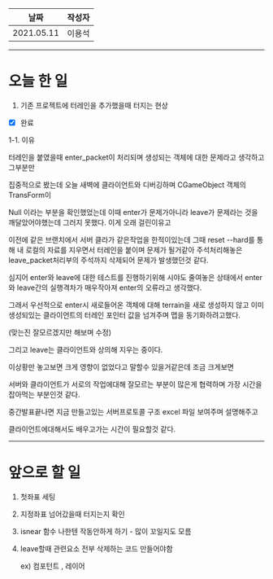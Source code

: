 |    날짜    | 작성자 |
| :--------: | :----: |
| 2021.05.11 | 이용석 |

--------

# 오늘 한 일

1.  기존 프로젝트에 터레인을 추가했을때 터지는 현상 

   - [x] 완료

   1-1. 이유

   터레인을 붙였을때 enter_packet이 처리되며 생성되는 객체에 대한 문제라고 생각하고 그부분만 

   집중적으로 봤는데 오늘 새벽에 클라이언트와 디버깅하며 CGameObject 객체의 TransForm이

   Null 이라는 부분을 확인했었는데 이때 enter가 문제가아니라 leave가 문제라는 것을 깨달았어야했는데 그러지 못했다. 이게 오래 걸린이유고

   

   이전에 같은 브랜치에서 서버 클라가 같은작업을 한적이있는데  그때 reset --hard를 통해 내 로컬의 자료를 지우면서  터레인을 붙이며 문제가 될거같아 주석처리해놓은 leave_packet처리부의 주석까지 삭제되어 문제가 발생했던것 같다.

   

   심지어 enter와 leave에 대한 테스트를 진행하기위해 시야도 줄여놓은 상태에서 enter와 leave간의 실행격차가 매우작아져 enter의 오류라고 생각했다.

   

   그래서 우선적으로 enter시 새로들어온 객체에 대해 terrain을 새로 생성하지 않고 이미생성되있는 클라이언트의  터레인 포인터 값을 넘겨주며 맵을 동기화하려고했다.

   (맞는진 잘모르겠지만 해보며 수정) 

   

   그리고 leave는 클라이언트와 상의해 지우는 중이다. 

   이상황만 놓고보면 크게 영향이 없었다고 말할수 있을거같은데 조금 크게보면 

   서버와 클라이언트가 서로의 작업에대해 잘모르는 부분이 많은게 협력하며 가장 시간을 잡아먹는 부분인것 같다. 

   중간발표끝나면 지금 만들고있는 서버프로토콜 구조 excel 파일 보여주며 설명해주고

   클라이언트에대해서도 배우고가는 시간이 필요할것 같다.

   ----

   # 앞으로 할 일

   1. 첫좌표 세팅
   
   2. 지정좌표 넘어갔을때 터지는지 확인
   
   3. isnear 함수 나한텐 작동안하게 하기 - 많이 꼬일지도 모름
   
   4. leave할때 관련요소 전부 삭제하는 코드 만들어야함 
   
      ex) 컴포턴트 , 레이어











